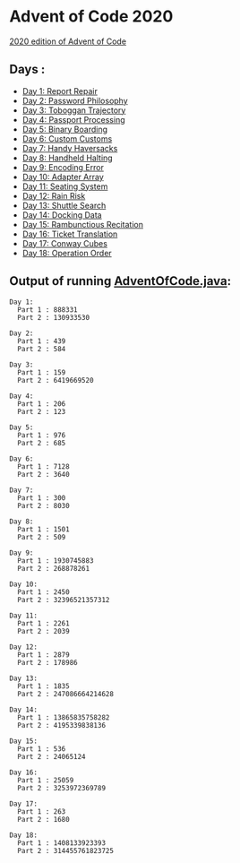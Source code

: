 # Advent of Code 2020

[2020 edition of Advent of Code](https://adventofcode.com/2020)

## Days :

  - [Day 1: Report Repair](days/day1/Day1.java)
  - [Day 2: Password Philosophy](days/day2/Day2.java)
  - [Day 3: Toboggan Trajectory](days/day3/Day3.java)
  - [Day 4: Passport Processing](days/day4/Day4.java)
  - [Day 5: Binary Boarding](days/day5/Day5.java)
  - [Day 6: Custom Customs](days/day6/Day6.java)
  - [Day 7: Handy Haversacks](days/day7/Day7.java)
  - [Day 8: Handheld Halting](days/day8/Day8.java)
  - [Day 9: Encoding Error](days/day9/Day9.java)
  - [Day 10: Adapter Array](days/day10/Day10.java)
  - [Day 11: Seating System](days/day11/Day11.java)
  - [Day 12: Rain Risk](days/day12/Day12.java)
  - [Day 13: Shuttle Search](days/day13/Day13.java)
  - [Day 14: Docking Data](days/day14/Day14.java)
  - [Day 15: Rambunctious Recitation](days/day15/Day15.java)
  - [Day 16: Ticket Translation](days/day16/Day16.java)
  - [Day 17: Conway Cubes](days/day17/Day17.java)
  - [Day 18: Operation Order](days/day18/Day18.java)

## Output of running [AdventOfCode.java](AdventOfCode.java):

```
Day 1:
  Part 1 : 888331
  Part 2 : 130933530

Day 2:
  Part 1 : 439
  Part 2 : 584

Day 3:
  Part 1 : 159
  Part 2 : 6419669520

Day 4:
  Part 1 : 206
  Part 2 : 123

Day 5:
  Part 1 : 976
  Part 2 : 685

Day 6:
  Part 1 : 7128
  Part 2 : 3640

Day 7:
  Part 1 : 300
  Part 2 : 8030

Day 8:
  Part 1 : 1501
  Part 2 : 509

Day 9:
  Part 1 : 1930745883
  Part 2 : 268878261

Day 10:
  Part 1 : 2450
  Part 2 : 32396521357312

Day 11:
  Part 1 : 2261
  Part 2 : 2039

Day 12:
  Part 1 : 2879
  Part 2 : 178986

Day 13:
  Part 1 : 1835
  Part 2 : 247086664214628

Day 14:
  Part 1 : 13865835758282
  Part 2 : 4195339838136

Day 15:
  Part 1 : 536
  Part 2 : 24065124

Day 16:
  Part 1 : 25059
  Part 2 : 3253972369789

Day 17:
  Part 1 : 263
  Part 2 : 1680

Day 18:
  Part 1 : 1408133923393
  Part 2 : 314455761823725
```